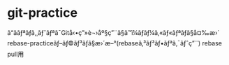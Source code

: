 # git-practice
ã“ããƒªãƒã‚¸ãƒˆãƒªã¯Gitå‹•ç”»è¬›åº§ç”¨ã§ã™ï¼ãƒ­ãƒ¼ã‚«ãƒ«ãƒªãƒã§å¤‰æ›´
rebase-practiceãƒ–ãƒ©ãƒ³ãƒã§æ›´æ–°(rebaseã‚³ãƒ³ãƒ•ãƒªã‚¯ãƒˆç”¨)
rebase pull用

